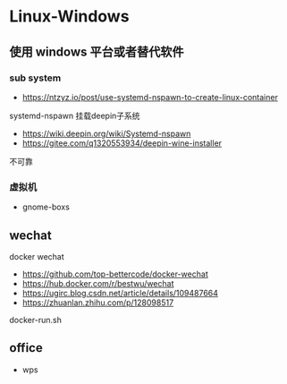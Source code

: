 # Linux-Windows

## 使用 windows 平台或者替代软件

### sub system

- <https://ntzyz.io/post/use-systemd-nspawn-to-create-linux-container>

systemd-nspawn 挂载deepin子系统

- <https://wiki.deepin.org/wiki/Systemd-nspawn>
- <https://gitee.com/q1320553934/deepin-wine-installer>

不可靠

### 虚拟机

- gnome-boxs

## wechat

docker wechat

- <https://github.com/top-bettercode/docker-wechat>
- <https://hub.docker.com/r/bestwu/wechat>
- <https://ugirc.blog.csdn.net/article/details/109487664>
- <https://zhuanlan.zhihu.com/p/128098517>

docker-run.sh

## office

- wps
